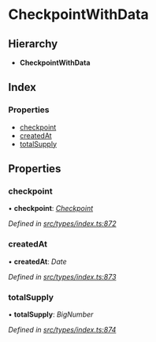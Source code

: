 # CheckpointWithData

## Hierarchy

* **CheckpointWithData**

## Index

### Properties

* [checkpoint](checkpointwithdata.md#checkpoint)
* [createdAt](checkpointwithdata.md#createdat)
* [totalSupply](checkpointwithdata.md#totalsupply)

## Properties

### checkpoint

• **checkpoint**: [_Checkpoint_](../classes/checkpoint.md)

_Defined in_ [_src/types/index.ts:872_](https://github.com/PolymathNetwork/polymesh-sdk/blob/7362b318/src/types/index.ts#L872)

### createdAt

• **createdAt**: _Date_

_Defined in_ [_src/types/index.ts:873_](https://github.com/PolymathNetwork/polymesh-sdk/blob/7362b318/src/types/index.ts#L873)

### totalSupply

• **totalSupply**: _BigNumber_

_Defined in_ [_src/types/index.ts:874_](https://github.com/PolymathNetwork/polymesh-sdk/blob/7362b318/src/types/index.ts#L874)

